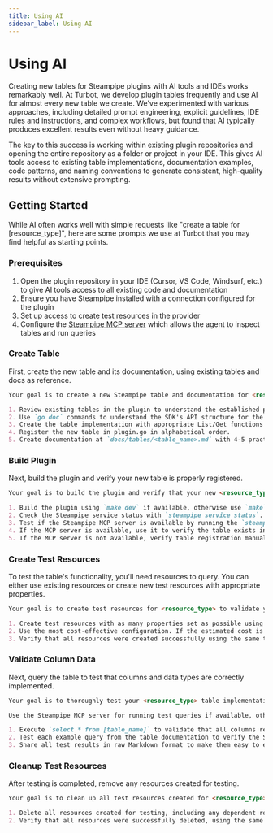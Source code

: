 ```yaml
---
title: Using AI
sidebar_label: Using AI
---
```


# Using AI

Creating new tables for Steampipe plugins with AI tools and IDEs works remarkably well. At Turbot, we develop plugin tables frequently and use AI for almost every new table we create. We've experimented with various approaches, including detailed prompt engineering, explicit guidelines, IDE rules and instructions, and complex workflows, but found that AI typically produces excellent results even without heavy guidance.

The key to this success is working within existing plugin repositories and opening the entire repository as a folder or project in your IDE. This gives AI tools access to existing table implementations, documentation examples, code patterns, and naming conventions to generate consistent, high-quality results without extensive prompting.

## Getting Started

While AI often works well with simple requests like "create a table for [resource_type]", here are some prompts we use at Turbot that you may find helpful as starting points.

### Prerequisites

1. Open the plugin repository in your IDE (Cursor, VS Code, Windsurf, etc.) to give AI tools access to all existing code and documentation
2. Ensure you have Steampipe installed with a connection configured for the plugin
3. Set up access to create test resources in the provider
4. Configure the [Steampipe MCP server](https://github.com/turbot/steampipe-mcp) which allows the agent to inspect tables and run queries

### Create Table

First, create the new table and its documentation, using existing tables and docs as reference.

```md
Your goal is to create a new Steampipe table and documentation for <resource_type>.

1. Review existing tables in the plugin to understand the established patterns, naming conventions, and column structures.
2. Use `go doc` commands to understand the SDK's API structure for the resource type.
3. Create the table implementation with appropriate List/Get functions and any additional hydrate functions needed for extra API calls. Avoid hydrate functions that require paging as these belong in separate tables.
4. Register the new table in plugin.go in alphabetical order.
5. Create documentation at `docs/tables/<table_name>.md` with 4-5 practical example queries that specify columns and use `->` and `->>` operators. Include resource identifiers in non-aggregate queries.
```

### Build Plugin

Next, build the plugin and verify your new table is properly registered.

```md
Your goal is to build the plugin and verify that your new <resource_type> table is properly registered and functional.

1. Build the plugin using `make dev` if available, otherwise use `make`.
2. Check the Steampipe service status with `steampipe service status`. Start it with `steampipe service start` if not running, or restart it with `steampipe service restart` if already running.
3. Test if the Steampipe MCP server is available by running the `steampipe_table_list` tool.
4. If the MCP server is available, use it to verify the table exists in the schema and can be queried successfully.
5. If the MCP server is not available, verify table registration manually with `steampipe query "SELECT column_name, data_type FROM information_schema.columns WHERE table_schema = '[plugin_name]' AND table_name = '[table_name]' ORDER BY ordinal_position"`, then test basic querying with `steampipe query "select * from [table_name]"`.
```

### Create Test Resources

To test the table's functionality, you'll need resources to query. You can either use existing resources or create new test resources with appropriate properties.

```md
Your goal is to create test resources for <resource_type> to validate your Steampipe table implementation.

1. Create test resources with as many properties set as possible using the provider's CLI if available, Terraform configuration if CLI isn't available, or API calls via shell script as a last resort. Include any dependent resources needed.
2. Use the most cost-effective configuration. If the estimated cost is very high, e.g., $100, warn about the expense rather than proceeding.
3. Verify that all resources were created successfully using the same tool or method used for creation.
```

### Validate Column Data

Next, query the table to test that columns and data types are correctly implemented.

```md
Your goal is to thoroughly test your <resource_type> table implementation by validating column data and executing documentation examples.

Use the Steampipe MCP server for running test queries if available, otherwise use the `steampipe` CLI commands directly.

1. Execute `select * from [table_name]` to validate that all columns return expected data based on the actual resource properties and have correct data types.
2. Test each example query from the table documentation to verify the SQL syntax is correct, queries execute without errors, and results match the example descriptions.
3. Share all test results in raw Markdown format to make them easy to export and review.
```

### Cleanup Test Resources

After testing is completed, remove any resources created for testing.

```md
Your goal is to clean up all test resources created for <resource_type> validation to avoid ongoing costs.

1. Delete all resources created for testing, including any dependent resources, using the same method that was used to create them.
2. Verify that all resources were successfully deleted, using the same method that was used to delete them.
```